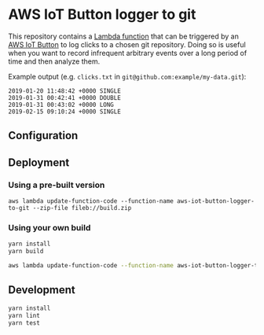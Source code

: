 # AWS IoT Button logger to git

This repository contains a [Lambda function](https://aws.amazon.com/lambda/) that can be triggered by an [AWS IoT Button](https://aws.amazon.com/iotbutton/) to log clicks to a chosen git repository.
Doing so is useful when you want to record infrequent arbitrary events over a long period of time and then analyze them.

Example output (e.g. `clicks.txt` in `git@github.com:example/my-data.git`):

```csv
2019-01-20 11:48:42 +0000 SINGLE
2019-01-31 00:42:41 +0000 DOUBLE
2019-01-31 00:43:02 +0000 LONG
2019-02-15 09:10:24 +0000 SINGLE
```

## Configuration

## Deployment

### Using a pre-built version

```
aws lambda update-function-code --function-name aws-iot-button-logger-to-git --zip-file fileb://build.zip
```

### Using your own build

```bash
yarn install
yarn build

aws lambda update-function-code --function-name aws-iot-button-logger-to-git --zip-file fileb://build.zip
```

## Development

```bash
yarn install
yarn lint
yarn test
```
